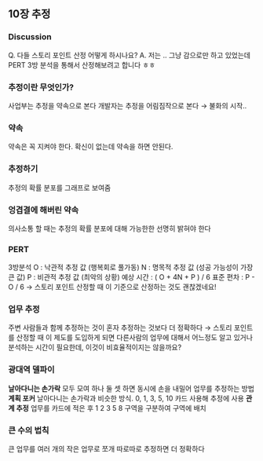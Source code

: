 ## 10장 추정
### Discussion
Q. 다들 스토리 포인트 산정 어떻게 하시나요?
A. 저는 .. 그냥 감으로만 하고 있었는데 PERT 3방 분석을 통해서 산정해보려고 합니다 ㅎㅎ
### 추정이란 무엇인가?
사업부는 추정을 약속으로 본다
개발자는 추정을 어림짐작으로 본다
→ 불화의 시작..
### 약속
약속은 꼭 지켜야 한다. 확신이 없는데 약속을 하면 안된다.
### 추정하기
추정의 확률 분포를 그래프로 보여줌
### 엉겹결에 해버린 약속
의사소통 할 때는 추정의 확률 분포에 대해 가능한한 선명히 밝혀야 한다
### PERT
3방분석
O : 낙관적 추정 값 (행복회로 풀가동)
N : 명목적 추정 값 (성공 가능성이 가장 큰 값)
P : 비관적 추정 값 (최악의 상황)
예상 시간 : ( O + 4N + P ) / 6
표준 편차 : P - O / 6
→ 스토리 포인트 산정할 때 이 기준으로 산정하는 것도 괜찮겠네요!
### 업무 추정
주변 사람들과 함께 추정하는 것이 혼자 추정하는 것보다 더 정확하다
→ 스토리 포인트를 산정할 때 이 제도를 도입하게 되면 다른사람의 업무에 대해서 어느정도 알고 있거나 분석하는 시간이 필요한데, 이것이 비효율적이지는 않을까요?
### 광대역 델파이
**날아다니는 손가락**
모두 모여 하나 둘 셋 하면 동시에 손을 내밀어 업무를 추정하는 방법
**계획 포커**
날아다니는 손가락과 비슷한 방식. 0, 1, 3, 5, 10 카드 사용해 추정에 사용
**관계 추정**
업무를 카드에 적은 후 1 2 3 5 8 구역을 구분하여 구역에 배치
### 큰 수의 법칙
큰 업무를 여러 개의 작은 업무로 쪼개 따로따로 추정하면 더 정확하다